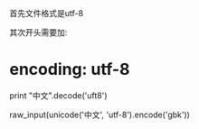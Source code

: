 首先文件格式是utf-8

其次开头需要加:
# encoding: utf-8

print "中文".decode('uft8')

raw_input(unicode('中文', 'utf-8').encode('gbk'))

